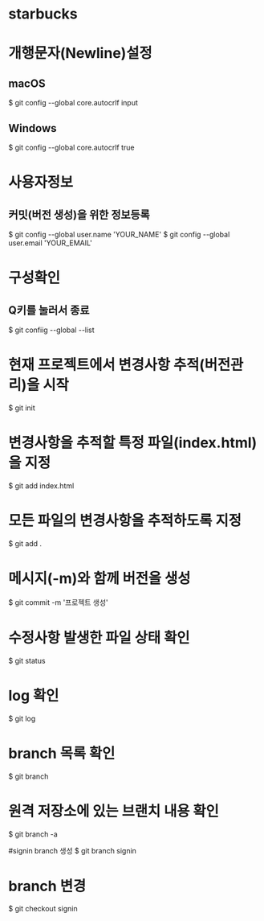 # starbucks

# 개행문자(Newline)설정
## macOS
$ git config --global core.autocrlf input

## Windows
$ git config --global core.autocrlf true

# 사용자정보
## 커밋(버전 생성)을 위한 정보등록
$ git config --global user.name 'YOUR_NAME'
$ git config --global user.email 'YOUR_EMAIL'

# 구성확인
## Q키를 눌러서 종료
$ git confiig --global --list

# 현재 프로젝트에서 변경사항 추적(버전관리)을 시작
$ git init

# 변경사항을 추적할 특정 파일(index.html)을 지정
$ git add index.html

# 모든 파일의 변경사항을 추적하도록 지정
$ git add .

# 메시지(-m)와 함께 버전을 생성
$ git commit -m '프로젝트 생성'

# 수정사항 발생한 파일 상태 확인
$ git status

# log 확인
$ git log

# branch 목록 확인
$ git branch

# 원격 저장소에 있는 브랜치 내용 확인
$ git branch -a

#signin branch 생성
$ git branch signin

# branch 변경
$ git checkout signin
